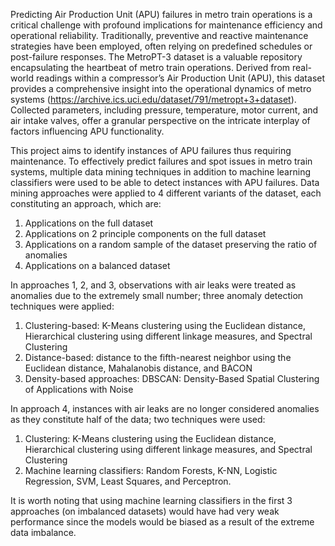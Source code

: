 Predicting Air Production Unit (APU) failures in metro train operations is a critical challenge with profound implications for maintenance efficiency and operational reliability. Traditionally, preventive and reactive maintenance strategies have been employed, often relying on predefined schedules or post-failure responses. The MetroPT-3 dataset is a valuable repository encapsulating the heartbeat of metro train operations. Derived from real-world readings within a compressor’s Air Production Unit (APU), this dataset provides a comprehensive insight into the operational dynamics of metro systems (https://archive.ics.uci.edu/dataset/791/metropt+3+dataset). Collected parameters, including pressure, temperature, motor current, and air intake valves, offer a granular perspective on the intricate interplay of factors influencing APU functionality.

This project aims to identify instances of APU failures thus requiring maintenance. To effectively predict failures and spot issues in metro train systems, multiple data mining techniques in addition to machine learning classifiers were used to be able to detect instances with APU failures. Data mining approaches were applied to 4 different variants of the dataset, each constituting an approach, which are:
1. Applications on the full dataset
2. Applications on 2 principle components on the full dataset
3. Applications on a random sample of the dataset preserving the ratio of anomalies
4. Applications on a balanced dataset

In approaches 1, 2, and 3, observations with air leaks were treated as anomalies due to the extremely small number; three anomaly detection techniques were applied:
1. Clustering-based: K-Means clustering using the Euclidean distance, Hierarchical clustering using different linkage measures, and Spectral Clustering
2. Distance-based: distance to the fifth-nearest neighbor using the Euclidean distance, Mahalanobis distance, and BACON
3. Density-based approaches: DBSCAN: Density-Based Spatial Clustering of Applications with Noise
   
In approach 4, instances with air leaks are no longer considered anomalies as they constitute half of the data; two techniques were used:
1. Clustering: K-Means clustering using the Euclidean distance, Hierarchical clustering using different linkage measures, and Spectral Clustering
2. Machine learning classifiers: Random Forests, K-NN, Logistic Regression, SVM, Least Squares, and Perceptron.

It is worth noting that using machine learning classifiers in the first 3 approaches (on imbalanced datasets) would have had very weak performance since the models would be biased as a result of the extreme data imbalance.
